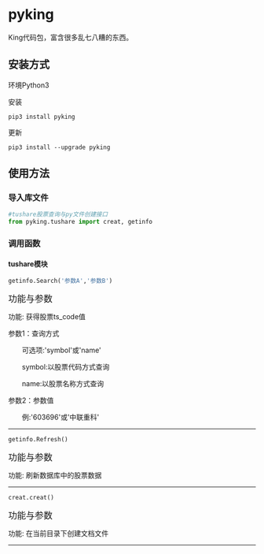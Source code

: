 # pyking

King代码包，富含很多乱七八糟的东西。

## 安装方式

环境Python3

安装
```
pip3 install pyking
```

更新
```
pip3 install --upgrade pyking
```

## 使用方法

### 导入库文件
```Python
#tushare股票查询与py文件创建接口
from pyking.tushare import creat, getinfo
```

### 调用函数
#### tushare模块
```python
getinfo.Search('参数A','参数B')
```
<font size=4>功能与参数</font>

功能: 获得股票ts_code值

参数1：查询方式

&emsp;&emsp;可选项:'symbol'或'name'

&emsp;&emsp;symbol:以股票代码方式查询

&emsp;&emsp;name:以股票名称方式查询

参数2：参数值 

&emsp;&emsp;例:'603696'或'中联重科'
***
```python
getinfo.Refresh()
```
<font size=4>功能与参数</font>

功能: 刷新数据库中的股票数据
***
```python
creat.creat()
```

<font size=4>功能与参数</font>

功能: 在当前目录下创建文档文件
***
